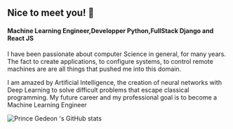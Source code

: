## Nice to meet you! 👋

#### Machine Learning Engineer,Developper Python,FullStack Django and React JS

I have been passionate about computer Science in general, for many years. The fact
to create applications, to configure systems, to control
remote machines are are all things that pushed me into this
domain.

I am amazed by Artificial Intelligence, the creation of neural networks with Deep Learning to solve difficult problems that escape classical programming.
My future career and my professional goal is to become a Machine Learning Engineer

![Prince Gedeon 's GitHub stats](https://github-readme-stats.vercel.app/api?username=princeGedeon&show_icons=true)

